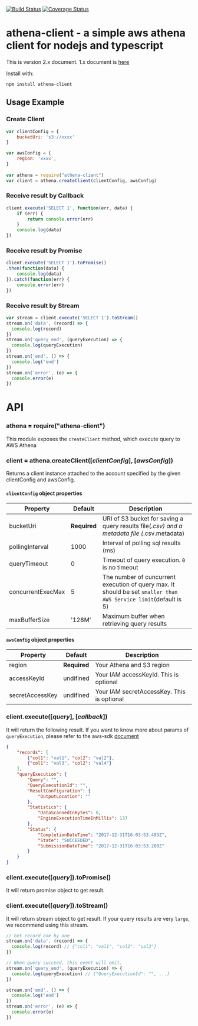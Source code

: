 [![Build Status](https://travis-ci.org/KoteiIto/node-athena.svg?branch=master)](https://travis-ci.org/KoteiIto/node-athena)
[![Coverage Status](https://coveralls.io/repos/github/KoteiIto/node-athena/badge.svg?branch=master)](https://coveralls.io/github/KoteiIto/node-athena?branch=master)

athena-client - a  simple aws athena client for nodejs and typescript
===========================
This is version 2.x document. 1.x document is [here](https://github.com/KoteiIto/node-athena/tree/1.x)

Install with:

    npm install athena-client

## Usage Example

### Create Client
```js
var clientConfig = {
    bucketUri: 's3://xxxx'
}

var awsConfig = {
    region: 'xxxx', 
}
 
var athena = require("athena-client")
var client = athena.createClient(clientConfig, awsConfig)
```

### Receive result by Callback
```js
client.execute('SELECT 1', function(err, data) {
    if (err) {
        return console.error(err)
    }
    console.log(data)
})
```

### Receive result by Promise
```js 
client.execute('SELECT 1').toPromise()
.then(function(data) {
    console.log(data)
}).catch(function(err) {
    console.error(err)
})
```

### Receive result by Stream
```js
var stream = client.execute('SELECT 1').toStream()
stream.on('data', (record) => {
  console.log(record)
})
stream.on('query_end', (queryExecution) => {
  console.log(queryExecution)
})
stream.on('end', () => {
  console.log('end')
})
stream.on('error', (e) => {
  console.error(e)
})
```

# API
### athena = require("athena-client")
This module exposes the `createClient` method, which execute query to AWS Athena

### client = athena.createClient([_clientConfig_], [_awsConfig_])
Returns a client instance attached to the account specified by the given clientConfig and awsConfig.

#### `clientConfig` object properties
| Property  | Default   | Description |
|-----------|-----------|-------------|
| bucketUri      | __Required__ | URI of S3 bucket for saving a query results file(*.csv) and a metadata file (*.csv.metadata) |
| pollingInterval      | 1000  |  Interval of polling sql results (ms) |
| queryTimeout      | 0      | Timeout of query execution.  `0` is no timeout |
| concurrentExecMax      | 5      | The number of cuncurrent execution of query max. It should be set `smaller than AWS Service limit`(default is 5) |
| maxBufferSize     | '128M' | Maximum buffer when retrieving query results |

#### `awsConfig` object properties
| Property  | Default   | Description |
|-----------|-----------|-------------|
| region        | __Required__ | Your Athena and S3 region |
| accessKeyId      | undifined  | Your IAM accessKeyId. This is optional |
| secretAccessKey      | undifined | Your IAM secretAccessKey. This is optional |

### client.execute([_query_], [_callback_])
It will return the following result.
If you want to know more about params of `queryExecution`, please refer to the aws-sdk [document](https://docs.aws.amazon.com/AWSJavaScriptSDK/latest/AWS/Athena.html#getQueryExecution-property)  

```json
{
    "records": [
        {"col1": "val1", "col2": "val2"},
        {"col1": "val3", "col2": "val4"}
    ],
    "queryExecution": {
        "Query": "", 
        "QueryExecutionId": "", 
        "ResultConfiguration": {
            "OutputLocation": ""
        }, 
        "Statistics": {
            "DataScannedInBytes": 0, 
            "EngineExecutionTimeInMillis": 137
        }, 
        "Status": {
            "CompletionDateTime": "2017-12-31T16:03:53.493Z", 
            "State": "SUCCEEDED", 
            "SubmissionDateTime": "2017-12-31T16:03:53.209Z"
        }
    }
}
```

### client.execute([_query_]).toPromise()
It will return promise object to get result.

### client.execute([_query_]).toStream()
It will return stream object to get result. If your query results are very `large`, we recommend using this stream. 

```js
// Get record one by one
stream.on('data', (record) => {
  console.log(record) // {"col1": "val1", "col2": "val2"}
})

// When query succeed, this event will emit.
stream.on('query_end', (queryExecution) => {
  console.log(queryExecution) // {"QueryExecutionId": "", ...}
})

stream.on('end', () => {
  console.log('end')
})
stream.on('error', (e) => {
  console.error(e)
})
```